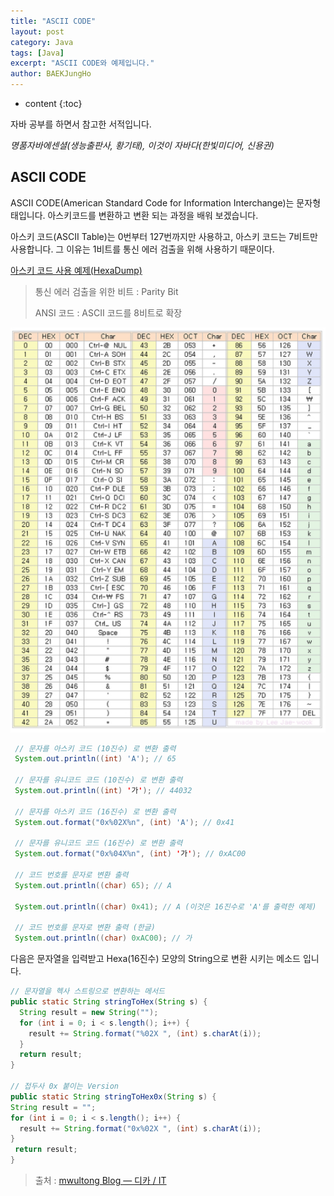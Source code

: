 ```yaml
---
title: "ASCII CODE"
layout: post
category: Java
tags: [Java]
excerpt: "ASCII CODE와 예제입니다."
author: BAEKJungHo
---
```


* content
{:toc}

자바 공부를 하면서 참고한 서적입니다.

_명품자바에센셜(생능출판사, 황기태), 이것이 자바다(한빛미디어, 신용권)_

## ASCII CODE

  ASCII CODE(American Standard Code for Information Interchange)는 문자형태입니다. 아스키코드를 변환하고 변환 되는 과정을 배워 보겠습니다.

  아스키 코드(ASCII Table)는 0번부터 127번까지만 사용하고, 아스키 코드는 7비트만 사용합니다.
  그 이유는 1비트를 통신 에러 검출을 위해 사용하기 때문이다.

  [아스키 코드 사용 예제(HexaDump)](https://baekjungho.github.io/java-byte/)

  > 통신 에러 검출을 위한 비트 : Parity Bit
  >
  > ANSI 코드 : ASCII 코드를 8비트로 확장

  ![ascii](/images/posts/201904/ascii.jpg)

  ```java
   // 문자를 아스키 코드 (10진수) 로 변환 출력
   System.out.println((int) 'A'); // 65

   // 문자를 유니코드 코드 (10진수) 로 변환 출력
   System.out.println((int) '가'); // 44032

   // 문자를 아스키 코드 (16진수) 로 변환 출력
   System.out.format("0x%02X%n", (int) 'A'); // 0x41

   // 문자를 유니코드 코드 (16진수) 로 변환 출력
   System.out.format("0x%04X%n", (int) '가'); // 0xAC00

   // 코드 번호를 문자로 변환 출력
   System.out.println((char) 65); // A

   System.out.println((char) 0x41); // A (이것은 16진수로 'A'를 출력한 예제)

   // 코드 번호를 문자로 변환 출력 (한글)
   System.out.println((char) 0xAC00); // 가
   ```

   다음은 문자열을 입력받고 Hexa(16진수) 모양의 String으로 변환 시키는 메소드 입니다.

   ```java
   // 문자열을 헥사 스트링으로 변환하는 메서드
   public static String stringToHex(String s) {
     String result = new String("");
     for (int i = 0; i < s.length(); i++) {
       result += String.format("%02X ", (int) s.charAt(i));
     }
     return result;
   }

   // 접두사 0x 붙이는 Version
   public static String stringToHex0x(String s) {
   String result = "";
   for (int i = 0; i < s.length(); i++) {
     result += String.format("0x%02X ", (int) s.charAt(i));
   }
    return result;
   }
   ```

   > 출처 : [mwultong Blog ― 디카 / IT](http://mwultong.blogspot.com/2006/10/java-char-to-ascii-unicode.html)
